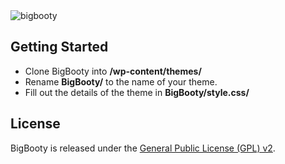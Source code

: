 <img src="https://github.com/pjhampton/BigBooty/blob/master/static/images/logos/banner.png" alt="bigbooty">

## Getting Started

  - Clone BigBooty into **/wp-content/themes/**
  - Rename **BigBooty/** to the name of your theme.
  - Fill out the details of the theme in **BigBooty/style.css/**

## License

BigBooty is released under the [General Public License (GPL) v2](https://github.com/pjhampton/BigBooty/blob/master/licence).

